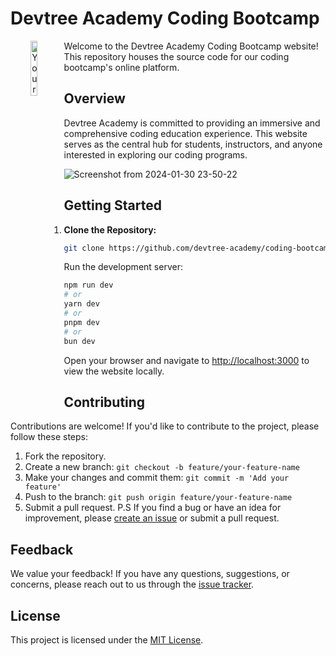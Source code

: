 # Devtree Academy Coding Bootcamp

<p align="center">
    <img src="https://github.com/sumairq/devtree-academy/assets/60618877/4f47865a-e8f3-4bb4-8b05-cbb854b9b9f1" style="float:left; margin-right:10px; width:15%;" alt="Your Image Description">
</p>


Welcome to the Devtree Academy Coding Bootcamp website! This repository houses the source code for our coding bootcamp's online platform.

## Overview

Devtree Academy is committed to providing an immersive and comprehensive coding education experience. This website serves as the central hub for students, instructors, and anyone interested in exploring our coding programs.


![Screenshot from 2024-01-30 23-50-22](https://github.com/sumairq/devtree-academy/assets/60618877/6b550bea-2f53-44b3-a441-695c759ea673)


## Getting Started

1. **Clone the Repository:**
   ```bash
   git clone https://github.com/devtree-academy/coding-bootcamp-website.git

Run the development server:

```bash
npm run dev
# or
yarn dev
# or
pnpm dev
# or
bun dev
```

Open your browser and navigate to [http://localhost:3000](http://localhost:3000) to view the website locally.

## Contributing

Contributions are welcome! If you'd like to contribute to the project, please follow these steps:

1. Fork the repository.
2. Create a new branch: `git checkout -b feature/your-feature-name`
3. Make your changes and commit them: `git commit -m 'Add your feature'`
4. Push to the branch: `git push origin feature/your-feature-name`
5. Submit a pull request.
P.S If you find a bug or have an idea for improvement, please [create an issue](https://github.com/devtree-academy/coding-bootcamp-website/issues) or submit a pull request.



## Feedback

We value your feedback! If you have any questions, suggestions, or concerns, please reach out to us through the [issue tracker](https://github.com/devtree-academy/coding-bootcamp-website/issues).

## License

This project is licensed under the [MIT License](LICENSE).
